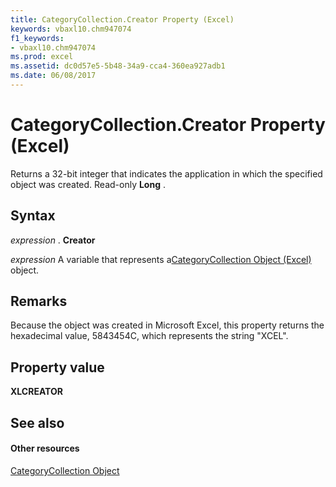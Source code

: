 ```yaml
---
title: CategoryCollection.Creator Property (Excel)
keywords: vbaxl10.chm947074
f1_keywords:
- vbaxl10.chm947074
ms.prod: excel
ms.assetid: dc0d57e5-5b48-34a9-cca4-360ea927adb1
ms.date: 06/08/2017
---
```



# CategoryCollection.Creator Property (Excel)

Returns a 32-bit integer that indicates the application in which the specified object was created. Read-only **Long** .


## Syntax

 _expression_ . **Creator**

 _expression_ A variable that represents a[CategoryCollection Object (Excel)](categorycollection-object-excel.md) object.


## Remarks

Because the object was created in Microsoft Excel, this property returns the hexadecimal value, 5843454C, which represents the string "XCEL".


## Property value

 **XLCREATOR**


## See also


#### Other resources



[CategoryCollection Object](categorycollection-object-excel.md)

